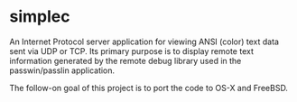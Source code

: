 # simplec
An Internet Protocol server application for viewing ANSI (color) text data sent via UDP or TCP. Its primary purpose is to display remote text information generated by the remote debug library used in the passwin/passlin application.


The follow-on goal of this project is to port the code to OS-X and FreeBSD.
